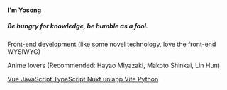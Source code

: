 #### I'm Yosong

##### Be hungry for knowledge, be humble as a fool.

Front-end development (like some novel technology, love the front-end WYSIWYG)

Anime lovers (Recommended: Hayao Miyazaki, Makoto Shinkai, Lin Hun)

<u> Vue </u><u> JavaScript </u><u> TypeScript </u><u> Nuxt </u><u> uniapp </u><u> Vite </u><u> Python </u>
